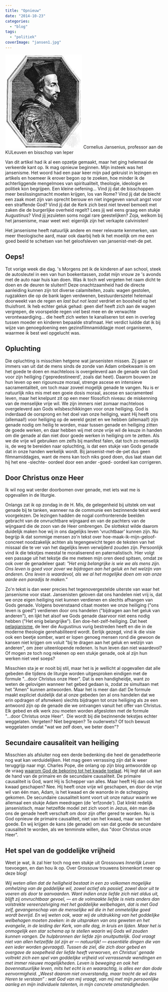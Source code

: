 ```yaml
---
title: "Opnieuw"
date: "2014-10-23"
categories: 
  - "blog"
tags: 
  - "politiek"
coverImage: "jansen1.jpg"
---
```


![Cornelius Jansenius, professor aan de KULeuven en bisschop van Ieper](images/jansen1.jpg) Cornelius Jansenius, professor aan de KULeuven en bisschop van Ieper

Van dit artikel had ik al een opzetje gemaakt, maar het ging helemaal de verkeerde kant op. Ik mag opnieuw beginnen. Mijn insteek was het jansenisme. Het woord had een paar keer mijn pad gekruist in lezingen en artikels en hoemeer ik erover begon op te zoeken, hoe minder ik de achterliggende mengelmoes van spiritualiteit, theologie, ideologie en politiek kon begrijpen. Een kleine oefening… Vind jij dat de bisschoppen meer beslissingsmacht moeten krijgen, los van Rome? Vind jij dat de biecht een zaak moet zijn van oprecht berouw en niet ingegeven vanuit angst voor een straffende God? Vind jij dat de Kerk zich best niet teveel bemoeit met zaken die de burgerlijke overheid regelt? Lees jij wel eens graag een stukje Augustinus? Vind jij jezuïeten soms nogal rare geestelijken? Zoja, welkom bij het jansenisme, maar weet wel: eigenlijk zijn het verkapte calvinisten!

Het jansenisme heeft natuurlijk andere en meer relevante kenmerken, van meer theologische aard, maar ook daarbij heb ik het moeilijk om me een goed beeld te schetsen van het geloofsleven van jansenist-met-de pet.

## Oeps!

Tot vorige week die dag. 's Morgens zet ik de kinderen af aan school, steek de autosleutel in een van hun boekentassen, zodat mijn vrouw ze 's avonds met de auto naar huis kan doen. Was ik toch wel vergeten het raam dicht te doen en de deuren te sluiten!! Deze onachtzaamheid had de directe aanleiding kunnen zijn tot diverse calamiteiten, zoals: wagen gestolen, rugzakken die op de bank lagen verdwenen, bestuurderszetel helemaal doorweekt van de regen en _last but not least_ verdriet en boosheid op het thuisfront. Ik heb echter geluk gehad: geen dief heeft zich aan de wagen vergrepen, de voorspelde regen viel best mee en de verwachte verontwaardiging… die heeft zich weten te kanaliseren tot een in overleg tussen moeder en kinderen bepaalde strafmaat. Het verdict luidde dat ik bij wijze van genoegdoening een gezinsfilmnamiddagje moet organiseren, waarmee ik best wel opgelucht was.

## Opluchting

Die opluchting is misschien hetgene wat jansenisten missen. Zij gaan er immers van uit dat de mens sinds de zonde van Adam onbekwaam is om het goede te doen en machteloos is overgeleverd aan de genade van God voor zijn heiliging ('gepredestineerd', zoals dat heet). Daarom bouwen ze hun leven op een rigoureuze moraal, strenge ascese en intensieve sacramentaliteit, om toch maar zoveel mogelijk genade te vangen. Nu is er natuurlijk niks mis met een goeie dosis moraal, ascese en sacramenteel leven, maar het knelpunt zit op een meer filosofich niveau: de miskenning van de menselijke vrije wil. We zijn immers niet zomaar machteloos overgeleverd aan Gods wilsbeschikkingen voor onze heiliging. God is inderdaad de oorsprong en het doel van onze heiliging, want Hij heeft ons (allemaal!) voor heiliging op de wereld gezet en we hebben (allemaal!) zijn genade nodig om heilig te worden, maar tussen genade en heiliging zitten de goede werken, en daar hebben wij met onze vrije wil de keuze in handen om die genade al dan niet door goede werken in heiliging om te zetten. Als we die vrije wil gebruiken om zelfs bij manifest falen, dat toch zo menselijk is, de weg te bereiden naar opluchting, is dat een stukje van Gods genade dat in onze handen werkelijk wordt. Bij jansenist-met-de-pet dus geen filmnamiddagjes, want de mens kan toch niks goed doen, dus laat staan dat hij het ene -slechte- oordeel door een ander -goed- oordeel kan corrigeren.

## Door Christus onze Heer

Ik wil nog wat verder doorbomen over genade, met iets wat me is opgevallen in de liturgie.

Onlangs zat ik op zondag in de H. Mis, de gelegenheid bij uitstek om wat genade bij te tanken, wanneer na de communie een bezinnende tekst werd voorgelezen. De lezingen hadden de nogal confronterende beelden gebracht van de onvruchtbare wijngaard en van de pachters van de wijngaard die de zoon van de Heer ombrengen. De slottekst wilde daarom duidelijk maken hoe wij in ons dagelijks leven 'vruchtbaar' kunnen zijn. Nu begrijp ik dat sommige mensen zo'n tekst over hoe-maak-ik-mijn-geloof-concreet noodzakelijk achten als tegengewicht tegen de teksten van het missaal die te ver van het dagelijks leven verwijderd zouden zijn. Persoonlijk vind ik die tekstjes meestal te moraliserend en paternalistisch. Hier volgt een passage uit het tekstje die me meteen mijn oren deed spitsen, omdat ze ook over de genadeleer gaat: _"Het enig belangrijke is wie we als mens zijn. Ons leven is goed voor zover we bijdragen aan het geluk en het welzijn van anderen. Ons leven is waardevol, als we al het mogelijke doen om van onze aarde een paradijs te maken."_

Zo'n tekst is dan weer precies het tegenovergestelde uiterste van waar het jansenisme voor staat. Jansenisten geloven dat ons handelen niet vrij is, dat we onze eigen heiliging niet kunnen verdienen en slechts afhangen van Gods genade. Volgens bovenstaand citaat moeten we onze heiliging ("ons leven is goed") verdienen door ons handelen ("bijdragen aan het geluk van anderen"), en lijkt het alsof we Gods genade daarvoor niet eens nodig hebben ("Het enig belangrijke"). Een doe-het-zelf-heiliging. Dat heet [pelagianisme](https://nl.wikipedia.org/wiki/Pelagianisme), de leer die Augustinus vurig bestreden heeft en die in de moderne theologie gerehabiliteerd wordt. Eerlijk gezegd, vind ik die visie ook een beetje somber, want er lopen genoeg mensen rond die gewoon de kansen niet krijgen om voluit "bij te dragen aan het geluk en welzijn van anderen", om zeer uiteenlopende redenen. Is hun leven dan niet waardevol? Of mogen ze toch nog rekenen op een stukje genade, ook al zijn hun werken niet veel soeps?

Misschien sta je er nooit bij stil, maar het is je wellicht al opgevallen dat alle gebeden die tijdens de liturgie worden uitgesproken eindigen met de formule "...door Christus onze Heer". Dat is een handigheidje, want zo weten de gelovigen wanneer het gebed gedaan is, zodat ze simultaan met het "Amen" kunnen antwoorden. Maar het is meer dan dat! De formule maakt expliciet duidelijk dat al onze gebeden (en al ons handelen dat we erin opdragen of afsmeken) slechts bijdragen tot onze heiliging als ze een antwoord zijn op de genade die we ontvangen vanuit het offer van Christus. Elk gebed en elk werk zou moeten worden afgesloten met de formule "...door Christus onze Heer".  Die wordt bij die bezinnende tekstjes echter weggelaten. Vergeten? Niet begrepen? Te ouderwets? Of toch bewust weggelaten omdat "wat we zelf doen, we beter doen"?

## Secundaire causaliteit van heiliging

Misschien als afsluiter nog een derde bedenking die heel de genadetheorie nog wat kan verduidelijken. Het mag geen verrassing zijn dat ik weer teruggrijp naar mgr. Charles Pope, die onlang op zijn blog antwoordde op de vraag [waarom God de bekoring tot het kwade toelaat](http://blog.adw.org/2014/10/why-does-the-lords-prayer-ask-god-not-to-lead-us-into-temptation-why-would-god-do-such-a-thing/). Hij legt dat uit aan de hand van de primaire en de secundaire causaliteit. De primaire causaliteit is God, want Hij is Schepper van alles. Maar heeft Hij dan ook het kwaad geschapen? Nee. Hij heeft onze vrije wil geschapen, en door de vrije wil van één man, Adam, is het kwaad en de wanorde in de schepping gekomen. De secundaire causaliteit komt voort uit onze natuur waarin we allemaal een stukje Adam meedragen (de 'erfzonde'). Dat klinkt redelijk jansenistisch, maar hetzelfde model zet zich voort in Jezus, één man die ons de genade heeft verschaft om door zijn offer gered te worden. Nu is God opnieuw de primaire causaliteit, niet van het kwaad, maar van het goede. En wij krijgen de kans (de genade) om van dat goede de secundaire causaliteit te worden, als we tenminste willen, dus "door Christus onze Heer".

## Het spel van de goddelijke vrijheid

Weet je wat, ik zal hier toch nog een stukje uit Grossouws _Innerlijk Leven_ toevoegen, en dan hou ik op. Over Grossouw trouwens binnenkort meer op deze blog!

_Wij weten allen dat de heiligheid bestaat in een zo volkomen mogelijke omhelzing van de goddelijke wil, zowel actief als passief, zowel door uit te voeren als door te aanvaarden. Want indien onze liefde zich niet aldus uit, blijft zij onvruchtbaar gevoel, — en de volmaakte liefde is niets anders dan volstrekte vereenzelviging met het goddelijke welbehagen, dat is met God zelf, gevangenschap van de menselijke wil die in het onmetelijke goed wordt bevrijd. En wij weten ook, waar wij de uitdrukking van het goddelijke welbehagen moeten zoeken: in de uitspraken van ons geweten en het evangelie, in de leiding der Kerk, van alle dag, in kruis en lijden. Maar het is onmogelijk een star schema op te stellen waarin wij Gods wil zouden kunnen vangen. De hulpbronnen der liefde zijn onuitputtelijk. God vraagt niet van allen hetzelfde (al zijn er — natuurlijk! — essentiële dingen die van een ieder worden gevraagd). Tussen de ziel, die zich door gebed en overgave de soepelheid der liefde heeft verworven, en Christus' genade voltrekt zich een spel van goddelijke vrijheid vol verrassende wendingen en met immer nieuwe mogelijkheden. Leven is beweging en ook het bovennatuurlijke leven, mits het echt is en waarachtig, is alles eer dan dode eenvormigheid. „Weest daarom niet onverstandig, maar tracht de wil des Heren te verstaan” : wat God van mij vraagt, van mij met mijn persoonlijke aanleg en mijn individuele talenten, in mijn concrete omstandigheden._
